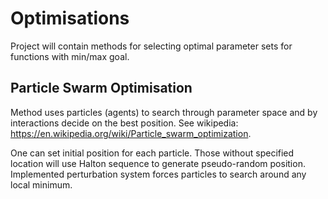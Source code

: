 # Optimisations

Project will contain methods for selecting optimal parameter sets for functions with min/max goal.

## Particle Swarm Optimisation
Method uses particles (agents) to search through parameter space and by interactions decide on the best position.
See wikipedia: https://en.wikipedia.org/wiki/Particle_swarm_optimization.

One can set initial position for each particle. Those without specified location will use Halton sequence to generate pseudo-random position.
Implemented perturbation system forces particles to search around any local minimum.